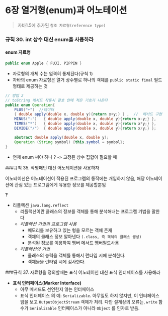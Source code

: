 # 6장 열거형(enum)과 어노테이션

> 자바1.5에 추가된 `참조 자료형(reference type)`



### 규칙 30. int 상수 대신 enum을 사용하라



#### enum 자료형

```java
public enum Apple { FUJI, PIPPIN }
```

- 자료형의 개체 수는 엄격히 통제된다(규칙 1)
- 자바의 enum 자료형은 열거 상수별로 하나의 객체를 `public static final` 필드 형태로 제공하는 것

```java
// 방법 2
// toString 메서드 작동시 괄호 안에 적은 기호가 나온다
public enum Operation{
    PLUS("+")  //데이터
    { double apply(double x, double y){return x+y;} } ,  //  메서드 구현
    MINUS("-")   { double apply(double x, double y){return x-y;} },
    TIMES("*")   { double apply(double x, double y){return x*y;} },
    DIVIDE("/")  { double apply(double x, double y){return x/y;} };

    abstract double apply(double x, double y);
    Operation (String symbol) {this.symbol = symbol};
}
```

- 언제 enum 써야 하나 ?  -> 고정된 상수 집합이 필요할 때




###규칙  35. 작명패턴 대신 어노테이션을 사용하자

어노테이션은 어노테이션이 적용된 프로그램의 동작에는 개입하지 않음, 해당 어노테이션에 관심 있는  프로그램에게 유용한 정보를 제공할뿐임



**?**

- 리플렉션 `java.lang.reflect`
  - 리플랙션이란 클래스의 정보를 객체를 통해 분석해내는 프로그램 기법을 말한다
  - *리플렉션 기법의 프로그램 사용*
    - 메모리를 보유하고 있는 형을 모르는 객체 존재
    - 객체의 클래스 정보 알아낸다 `(.class, 즉 객체의 클래스 생성)`
    - 분석된 정보를 이용하여 멤버 메서드 멤버필드사용
  - *리플렉션의 기법*
    - 클래스의 능력을 객체를 통해서 런타임 시에 분석한다.
    - 객체들을 런타임 시에 검사한다.




###규칙 37. 자료형을 정의할때는 표식 어노테이션 대신 표식 인터페이스를 사용해라

- **표식 인터페이스(Marker Interface)**
  - 아무 메서드도 선언한지 않는 인터페이스
  - 표식 인터페이스 의 예: `Serializable`. 아무일도 하지 않지만, 이 인터페이스 임을 보고 `OutputObjectStream` 객체가 처리. 다만 설계상의 오류는, `write` 함수가 `Serializable` 인터페이스가 아니라 `Object` 를 인자로 받음.